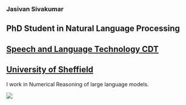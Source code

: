 ### Jasivan Sivakumar
## PhD Student in Natural Language Processing
## [Speech and Language Technology CDT](https://slt-cdt.sheffield.ac.uk/)
## [University of Sheffield](https://www.sheffield.ac.uk/)

I work in Numerical Reasoning of large language models.

![](/home/jasivansivakumar/Documents/git-lesson/SLT_google_form_banner.png)